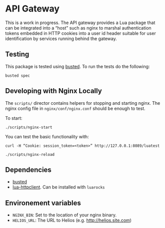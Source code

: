 # API Gateway

This is a work in progress. The API gateway provides a Lua package that can be integrated
into a “host” such as nginx to marshal authentication tokens embedded in HTTP cookies into
a user id header suitable for user identification by services running behind the gateway.

## Testing

This package is tested using [busted](http://olivinelabs.com/busted/). To run the tests do
the following:

```
busted spec
```

## Developing with Nginx Locally

The `scripts/` director contains helpers for stopping and starting nginx. The
nginx config file in `nginx/conf/nginx.conf` should be enough to test.

To start:

```
./scripts/nginx-start
```

You can test the basic functionality with:

```
curl -H “Cookie: session_token=<token>” http://127.0.0.1:8089/luatest
```

```
./scripts/nginx-reload
```

## Dependencies

 * [busted](http://olivinelabs.com/busted/)
 * [lua-httpclient](https://github.com/lusis/lua-httpclient). Can be installed with `luarocks`

## Environement variables

 * `NGINX_BIN`: Set to the location of your nginx binary.
 * `HELIOS_URL`: The URL to Helios (e.g. http://helios.site.com)
